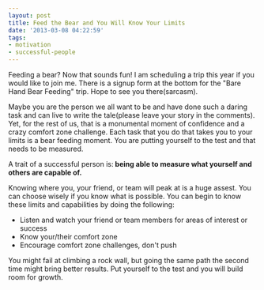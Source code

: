 ```yaml
---
layout: post
title: Feed the Bear and You Will Know Your Limits
date: '2013-03-08 04:22:59'
tags:
- motivation
- successful-people
---
```


Feeding a bear? Now that sounds fun! I am scheduling a trip this year if you would like to join me. There is a signup form at the bottom for the "Bare Hand Bear Feeding" trip. Hope to see you there(sarcasm).

Maybe you are the person we all want to be and have done such a daring task and can live to write the tale(please leave your story in the comments). Yet, for the rest of us, that is a monumental moment of confidence and a crazy comfort zone challenge. Each task that you do that takes you to your limits is a bear feeding moment. You are putting yourself to the test and that needs to be measured.

A trait of a successful person is:<strong> being able to measure what yourself and others are capable of.</strong>

Knowing where you, your friend, or team will peak at is a huge assest. You can choose wisely if you know what is possible. You can begin to know these limits and capabilities by doing the following:
<ul>
	<li>Listen and watch your friend or team members for areas of interest or success</li>
	<li>Know your/their comfort zone</li>
	<li>Encourage comfort zone challenges, don't push</li>
</ul>
You might fail at climbing a rock wall, but going the same path the second time might bring better results. Put yourself to the test and you will build room for growth.